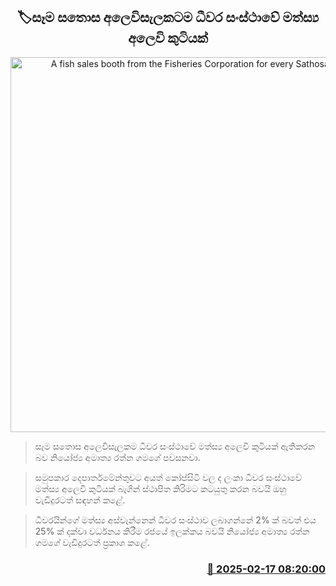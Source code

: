 <p align='center'><b><h2 align='center' title='A fish sales booth from the Fisheries Corporation for every Sathosa outlet'>🏷සෑම සතොස අලෙවිසැලකටම ධීවර සංස්ථාවේ මත්ස්‍ය අලෙවි කුටියක්</h2></b></p>
<p align='center'><img src='https://helakuru.sgp1.cdn.digitaloceanspaces.com/esana/images/lib/sathosa-archived.jpg' width='600' alt='A fish sales booth from the Fisheries Corporation for every Sathosa outlet'></p>

> සෑම සතොස අලෙවිසැලකම ධීවර සංස්ථාවේ මත්ස්‍ය අලෙවි කුටියක් ඇතිකරන බව නියෝජ්‍ය අමාත්‍ය රත්න ගමගේ පවසනවා.

> සමුපකාර දෙපාර්තමේන්තුවට අයත් කෝප්සිටි වල ද ලංකා ධීවර සංස්ථාවේ මත්ස්‍ය අලෙවි කුටියක් බැගින් ස්ථාපිත කිරිමට කටයුතු කරන බවයි ඔහු වැඩිදුරටත් සඳහන් කළේ.

> ධීවරයින්ගේ මත්ස්‍ය අස්වැන්නෙන් ධීවර සංස්ථාව ලබාගන්නේ 2% ක් බවත් එය 25% ක් දක්වා වර්ධනය කිරීම රජයේ ඉලක්කය බවයි නියෝජ්‍ය අමාත්‍ය රත්න ගමගේ වැඩිදුරටත් ප්‍රකාශ කළේ.



<h3 align='right'><a href='https://www.helakuru.lk/esana/p/107503/'>📅 2025-02-17 08:20:00</a></h3>

